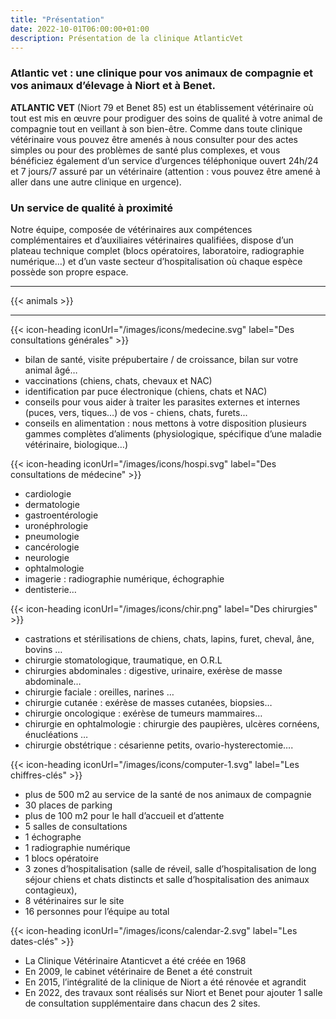 ```yaml
---
title: "Présentation"
date: 2022-10-01T06:00:00+01:00
description: Présentation de la clinique AtlanticVet
---
```


### Atlantic vet : une clinique pour vos animaux de compagnie et vos animaux d’élevage à Niort et à Benet.

**ATLANTIC VET** (Niort 79 et Benet 85) est un établissement vétérinaire où tout est mis en œuvre pour prodiguer des soins de qualité à votre animal de compagnie tout en veillant à son bien-être. Comme dans toute clinique vétérinaire vous pouvez être amenés à nous consulter pour des actes simples ou pour des problèmes de santé plus complexes, et vous bénéficiez également d’un service d’urgences téléphonique ouvert 24h/24 et 7 jours/7 assuré par un vétérinaire (attention : vous pouvez être amené à aller dans une autre clinique en urgence).


### Un service de qualité à proximité

Notre équipe, composée de vétérinaires aux compétences complémentaires et d’auxiliaires vétérinaires qualifiées, dispose d’un plateau technique complet (blocs opératoires, laboratoire, radiographie numérique…) et d’un vaste secteur d’hospitalisation où chaque espèce possède son propre espace.

_________________
{{< animals >}}
_________________

{{< icon-heading iconUrl="/images/icons/medecine.svg" label="Des consultations générales" >}}
- bilan de santé, visite prépubertaire / de croissance, bilan sur votre animal âgé…
- vaccinations (chiens, chats, chevaux et NAC)
- identification par  puce électronique  (chiens, chats et NAC)
- conseils pour vous aider à traiter les parasites externes et internes (puces, vers, tiques…) de vos - chiens, chats, furets...
- conseils en alimentation : nous mettons à votre disposition plusieurs gammes complètes d’aliments (physiologique, spécifique d’une maladie vétérinaire, biologique…)


{{< icon-heading iconUrl="/images/icons/hospi.svg" label="Des consultations de médecine" >}}
- cardiologie
- dermatologie
- gastroentérologie
- uronéphrologie
- pneumologie
- cancérologie
- neurologie
- ophtalmologie
- imagerie : radiographie numérique, échographie
- dentisterie…

{{< icon-heading iconUrl="/images/icons/chir.png" label="Des chirurgies" >}}
- castrations et stérilisations de chiens, chats, lapins, furet, cheval, âne, bovins  …
- chirurgie stomatologique, traumatique, en  O.R.L
- chirurgies abdominales : digestive, urinaire, exérèse de masse abdominale…
- chirurgie faciale : oreilles, narines …
- chirurgie cutanée : exérèse de masses cutanées, biopsies…
- chirurgie oncologique : exérèse de tumeurs mammaires…
- chirurgie en ophtalmologie : chirurgie des paupières, ulcères cornéens, énucléations …
- chirurgie obstétrique : césarienne petits, ovario-hysterectomie….

{{< icon-heading iconUrl="/images/icons/computer-1.svg" label="Les chiffres-clés" >}}
- plus de 500 m2 au service de la santé de nos animaux de compagnie
- 30 places de parking
- plus de 100 m2 pour le hall d’accueil et d’attente
- 5 salles de consultations
- 1 échographe
- 1 radiographie numérique
- 1 blocs opératoire
- 3 zones d’hospitalisation (salle de réveil, salle d’hospitalisation de long séjour chiens et chats distincts et salle d’hospitalisation des animaux contagieux),
- 8 vétérinaires sur le site
- 16 personnes pour l’équipe au total

{{< icon-heading iconUrl="/images/icons/calendar-2.svg" label="Les dates-clés" >}}
- La Clinique Vétérinaire Atanticvet a été créée en 1968
- En 2009, le cabinet vétérinaire de Benet a été construit
- En 2015, l’intégralité de la clinique de Niort a été rénovée et agrandit
- En 2022, des travaux sont réalisés sur Niort et Benet pour ajouter 1 salle de consultation supplémentaire dans chacun des 2 sites.
